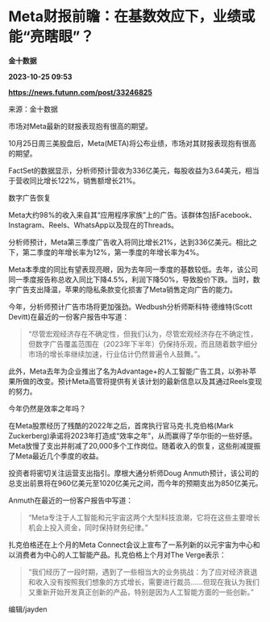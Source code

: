 # Meta财报前瞻：在基数效应下，业绩或能“亮瞎眼”？
**金十数据**

**2023-10-25 09:53**

**https://news.futunn.com/post/33246825**

来源：金十数据

市场对Meta最新的财报表现抱有很高的期望。

10月25日周三美股盘后，Meta(META)将公布业绩，市场对其财报表现抱有很高的期望。

FactSet的数据显示，分析师预计营收为336亿美元，每股收益为3.64美元，相当于营收同比增长122%，销售额增长21%。

数字广告恢复

Meta大约98%的收入来自其“应用程序家族”上的广告。该群体包括Facebook、Instagram、Reels、WhatsApp以及现在的Threads。

分析师预计，Meta第三季度广告收入将同比增长21%，达到336亿美元。相比之下，第二季度的年增长率为12%，第一季度的年增长率为4%。

Meta本季度的同比有望表现亮眼，因为去年同一季度的基数较低。去年，该公司同一季度报告称总收入同比下降4.5%，利润下降50%，导致股价下跌。当时，数字广告支出降温，苹果的隐私条款变化损害了Meta销售定向广告的能力。

今年，分析师预计广告市场将更加强劲。Wedbush分析师斯科特·德维特(Scott Devitt)在最近的一份客户报告中写道：

> “尽管宏观经济存在不确定性，但我们认为，尽管宏观经济存在不确定性，但数字广告覆盖范围在（2023年下半年）仍保持乐观，而且随着数字细分市场的增长率继续加速，行业估计仍然普遍令人鼓舞。”。

此外，Meta去年为企业推出了名为Advantage+的人工智能广告工具，以弥补苹果所做的改变。预计Meta高管将提供有关该计划的最新信息以及其通过Reels变现的努力。

今年仍然是效率之年吗？

在Meta股票经历了残酷的2022年之后，首席执行官马克·扎克伯格(Mark Zuckerberg)承诺将2023年打造成“效率之年”，从而赢得了华尔街的一些好感。Meta放慢了支出并削减了20,000多个工作岗位。随着收入的恢复，这些削减提振了Meta最近几个季度的收益。

投资者将密切关注运营支出指引。摩根大通分析师Doug Anmuth预计，该公司的总支出前景将在960亿美元至1020亿美元之间，而今年的预期支出为850亿美元。

Anmuth在最近的一份客户报告中写道：

> “Meta专注于人工智能和元宇宙这两个大型科技浪潮，它将在这些主要增长机会上投入资金，同时保持财务纪律。”

扎克伯格还在上个月的Meta Connect会议上宣布了一系列新的以元宇宙为中心和以消费者为中心的人工智能产品。扎克伯格上个月对The Verge表示：

> “我们经历了一段时期，遇到了一些相当大的业务挑战：为了应对经济衰退和收入没有按照我们想象的方式增长，需要进行裁员……但现在我认为我们又重新开始开发真正创新的产品，特别是因为人工智能方面的一些创新。”

编辑/jayden